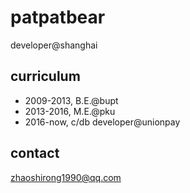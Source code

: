 # patpatbear

developer@shanghai

## curriculum

- 2009-2013, B.E.@bupt
- 2013-2016, M.E.@pku
- 2016-now, c/db developer@unionpay

## contact

zhaoshirong1990@qq.com
